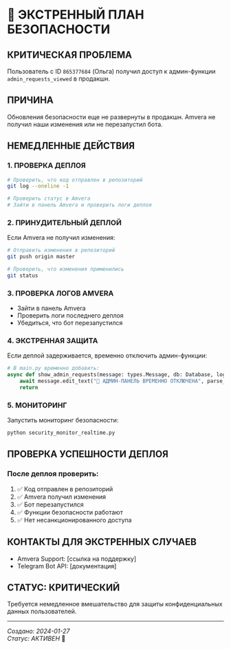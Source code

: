 # 🚨 ЭКСТРЕННЫЙ ПЛАН БЕЗОПАСНОСТИ

## КРИТИЧЕСКАЯ ПРОБЛЕМА
Пользователь с ID `865377684` (Ольга) получил доступ к админ-функции `admin_requests_viewed` в продакшн.

## ПРИЧИНА
Обновления безопасности еще не развернуты в продакшн. Amvera не получил наши изменения или не перезапустил бота.

## НЕМЕДЛЕННЫЕ ДЕЙСТВИЯ

### 1. ПРОВЕРКА ДЕПЛОЯ
```bash
# Проверить, что код отправлен в репозиторий
git log --oneline -1

# Проверить статус в Amvera
# Зайти в панель Amvera и проверить логи деплоя
```

### 2. ПРИНУДИТЕЛЬНЫЙ ДЕПЛОЙ
Если Amvera не получил изменения:

```bash
# Отправить изменения в репозиторий
git push origin master

# Проверить, что изменения применились
git status
```

### 3. ПРОВЕРКА ЛОГОВ AMVERA
- Зайти в панель Amvera
- Проверить логи последнего деплоя
- Убедиться, что бот перезапустился

### 4. ЭКСТРЕННАЯ ЗАЩИТА
Если деплой задерживается, временно отключить админ-функции:

```python
# В main.py временно добавить:
async def show_admin_requests(message: types.Message, db: Database, logger_service: LoggingService, user_id: int):
    await message.edit_text("🚫 АДМИН-ПАНЕЛЬ ВРЕМЕННО ОТКЛЮЧЕНА", parse_mode="HTML")
    return
```

### 5. МОНИТОРИНГ
Запустить мониторинг безопасности:
```bash
python security_monitor_realtime.py
```

## ПРОВЕРКА УСПЕШНОСТИ ДЕПЛОЯ

### После деплоя проверить:
1. ✅ Код отправлен в репозиторий
2. ✅ Amvera получил изменения
3. ✅ Бот перезапустился
4. ✅ Функции безопасности работают
5. ✅ Нет несанкционированного доступа

## КОНТАКТЫ ДЛЯ ЭКСТРЕННЫХ СЛУЧАЕВ
- Amvera Support: [ссылка на поддержку]
- Telegram Bot API: [документация]

## СТАТУС: КРИТИЧЕСКИЙ
Требуется немедленное вмешательство для защиты конфиденциальных данных пользователей.

---
*Создано: 2024-01-27*  
*Статус: АКТИВЕН* 🚨 
